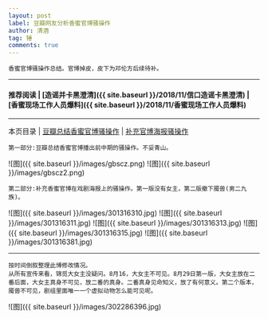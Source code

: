 ```yaml
---
layout: post
label: 豆瓣网友分析香蜜官博骚操作
author: 清酒
tag: 锤
comments: true
---
```


    香蜜官博骚操作总结。官博掉皮，皮下为邓伦方后续待补。

---

#### 推荐阅读 \| [造谣并卡黑澄清]({{ site.baseurl }}/2018/11/信口造谣卡黑澄清) \| [香蜜现场工作人员爆料]({{ site.baseurl }}/2018/11/香蜜现场工作人员爆料) 

---
本页目录 \| [豆瓣总结香蜜官博骚操作](#dxjje) \| [补充官博海报骚操作](#dxjja)


<a name="dxjje"></a>

    第一部分:豆瓣总结香蜜官博播出前中期的骚操作。不妥青山。

![图]({{ site.baseurl }}/images/gbscz.png)
![图]({{ site.baseurl }}/images/gbscz2.png)


<a name="dxjja"></a>

    第二部分:补充香蜜官博在戏剧海报上的骚操作。第一版没有女主，第二版撤下魇兽(男二九族)。

![图]({{ site.baseurl }}/images/301316310.jpg)
![图]({{ site.baseurl }}/images/301316311.jpg)
![图]({{ site.baseurl }}/images/301316313.jpg)
![图]({{ site.baseurl }}/images/301316315.jpg)
![图]({{ site.baseurl }}/images/301316381.jpg)

---

    按时间倒叙整理此博修改情况。
    从所有宣传来看，锦觅大女主没疑问。8月16，大女主不可见。8月29日第一版，大女主放在二番后面，大女主真身不可见，放二番的真身。二番真身见命知义，放了有何意义。第二个版本，魇兽不可见，剧组里面唯一一个虚拟动物怎么能可见呢。

![图]({{ site.baseurl }}/images/302286396.jpg)
